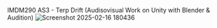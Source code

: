 IMDM290 AS3 - Terp Drift (Audisovisual Work on Unity with Blender & Audition)
![Screenshot 2025-02-16 180436](https://github.com/user-attachments/assets/7d735a9b-9961-43f5-aeb5-a50c9e221fbb)
